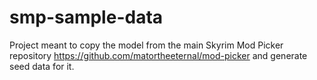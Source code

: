 # smp-sample-data
Project meant to copy the model from the main Skyrim Mod Picker repository
https://github.com/matortheeternal/mod-picker
and generate seed data for it.